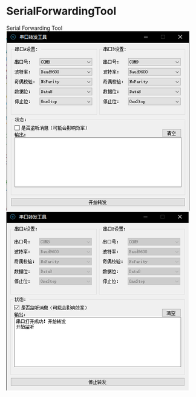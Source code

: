 # SerialForwardingTool
Serial Forwarding Tool
![](https://github.com/jie65535/SerialForwardingTool/raw/master/img1.png)
![](https://github.com/jie65535/SerialForwardingTool/raw/master/img2.png)
